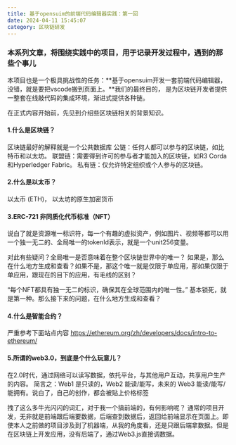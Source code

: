 ```yaml
---
title: 基于opensuim的前端代码编辑器实践：第一回
date: 2024-04-11 15:45:07
category: 区块链研发
---
```


### 本系列文章，将围绕实践中的项目，用于记录开发过程中，遇到的那些个事儿

本项目也是一个极具挑战性的任务：**基于opensuim开发一套前端代码编辑器，没错，就是要把vscode搬到页面上。**我们的最终目的， 是为区块链开发者提供一整套在线敲代码的集成环境，渐进式提供各种链。

在正式内容开始前，先见到介绍些区块链相关的背景知识。

#### 1.什么是区块链？
区块链最好的解释就是一个公共数据库
公链：任何人都可以参与的区块链，如比特币和以太坊。
联盟链：需要得到许可的参与者才能加入的区块链，如R3 Corda和Hyperledger Fabric。
私有链：仅允许特定组织或个人参与的区块链。


#### 2.什么是以太币？
以太币 (ETH)， 以太坊的原生加密货币

#### 3.ERC-721 非同质化代币标准（NFT）
说白了就是资源唯一标识符，每一个有趣的虚拟资产，例如图片、视频等都可以用一个独一无二的、全局唯一的tokenId表示，就是一个unit256变量。

对此有些疑问？全局唯一是否意味着在整个区块链世界中的唯一？
如果是，那么在什么地方生成和查看？如果不是，那这个唯一就是仅限于单应用，那如果仅限于单应用，跟现在的目下的应用，有毛线的区别？

“每个NFT都具有独一无二的标识，确保其在全球范围内的唯一性。”
基本锁死，就是第一种。那么接下来的问题，在什么地方生成和查看？

#### 4.什么是智能合约？
严重参考下面站点内容
https://ethereum.org/zh/developers/docs/intro-to-ethereum/

#### 5.所谓的web3.0，到底是个什么玩意儿？
在2.0时代，通过网络可以读写数据，依托平台，与其他用户互动，共享用户生产的内容。
简言之：Web1 是只读的，Web2 能读/能写，未来的 Web3 能读/能写/能拥有。说白了，自己的创作，都会被贴上价格标签

拽了这么多牛光闪闪的词汇，对于我一个搞前端的，有何影响呢？
通常的项目开发，无非就是前端跟后端要数据，后端查到数据后，返回给前端显示在页面上。即使本人之前做的项目涉及到了机器端，从我的角度看，还是只跟后端拿数据。但是在区块链上开发应用，没有后端了，通过Web3.js直接调数据。



